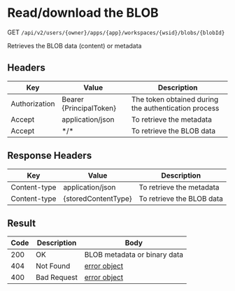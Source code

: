 # Read/download the BLOB 
GET `/api/v2/users/{owner}/apps/{app}/workspaces/{wsid}/blobs/{blobId}`

Retrieves the BLOB data (content) or metadata

## Headers
| Key | Value | Description
| --- | --- | --- |
| Authorization | Bearer {PrincipalToken} | The token obtained during the authentication process |
| Accept | application/json | To retrieve the metadata |
| Accept | \*/\* | To retrieve the BLOB data |

## Response Headers
| Key | Value | Description
| --- | --- | --- |
| Content-type | application/json | To retrieve the metadata |
| Content-type | {storedContentType} | To retrieve the BLOB data |

## Result
| Code | Description | Body |
| --- | --- | --- |
| 200 | OK | BLOB metadata or binary data |
| 404 | Not Found | [error object](README.md#errors) |
| 400 | Bad Request | [error object](README.md#errors) |

